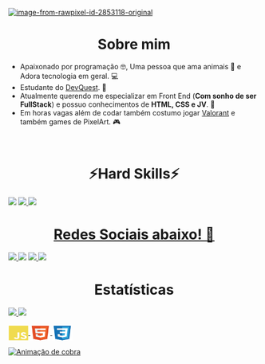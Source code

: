 <a href="https://github.com/wladsonrodrigues"> ![image-from-rawpixel-id-2853118-original](https://github.com/wladsonrodrigues/WladsonRodrigues/assets/127909415/8fac9098-a7ff-4176-abe6-c155e6cd5e2c) </a>

<h1 align="center">Sobre mim</h1>
   <ul>
       <li>Apaixonado por programação 🤓, Uma pessoa que ama animais 🐶 e Adora tecnologia em geral. 💻</li>
       <li>Estudante do <a href="https://github.com/devemdobro" target="_blank">DevQuest</a>. 👾</li>
       <li>Atualmente querendo me especializar em Front End (<strong>Com sonho de ser FullStack</strong>) e possuo conhecimentos de <strong>HTML, CSS e JV</strong>. 📂</li>
       <li>Em horas vagas além de codar também costumo jogar <a href="https://playvalorant.com/pt-br/ target="_blank">Valorant</a> e também games de PixelArt. 🎮</li>
 </ul>

 
 <br>

  <h1 align="center">⚡Hard Skills⚡</h1>

<div>
   <a href="https://github.com/wladsonrodrigues" target="_blank"> <img src="https://img.shields.io/badge/-HTML5-E34F26?style=flat&logo=HTML5&logoColor=black"></a>
   <a href="https://github.com/wladsonrodrigues" target="_blank"> <img src="https://img.shields.io/badge/-CSS-1572b6?style=flat&logo=CSS3&logoColor=black"> </a>
   <a href="https://github.com/wladsonrodrigues" targe=_blank"> <img src="https://img.shields.io/badge/-JS-FDB725?style=flat&logo=JavaScript&logoColor=black"


</div>

 
 <h1 align="center">Redes Sociais abaixo! 📂</h1> 
 
<div>
  <a href="https://www.youtube.com/@DesenvolvedorWlad" target="_blank"> <img src="https://img.shields.io/badge/YouTube-FF0000?style=for-the- badge&logo=youtube&logoColor=white" target="_blank"> </a>
  <a href="https://www.instagram.com/wlad_sora/" target="_blank"> <img src="https://img.shields.io/badge/-Instagram-%23E4405F?style=for-the- badge&logo=instagram&logoColor=white" target="_blank"></a>                 
  <a href = "mailto:wladsonrp@hotmail.com"> <img src="https://img.shields.io/badge/-Gmail-EA4335?style=flat&logo=Gmail&logoColor=white" target="_blank"> </a>
  <a href="https://www.linkedin.com/in/wladson-rodrigues-9540611b8/" target="_blank"> <img src="https://img.shields.io/badge/-LinkedIn-%230077B5?style= for-the-badge&logo=linkedin&logoColor=white" target="_blank"> </a>

<h1 align="center">Estatísticas</h1>

<div>
  <a href="https://github.com/wladsonrodrigues">
  <img height="180em" src="https://github-readme-stats.vercel.app/api?username=wladsonrodrigues&show_icons=true&theme=radical&include_all_commits=true&count_private=true"/>
  <img height="180em" src="https://github-readme-stats.vercel.app/api/top-langs/?username=wladsonrodrigues&layout=compact&langs_count=6&theme=radical"/>
</div>
<div style="display: inline_block"><br>
  <img align="center" alt="Js" height="30" width="40" src="https://raw.githubusercontent.com/devicons/devicon/master/icons/javascript/javascript-plain.svg ">
  <img align="center" alt="HTML" height="30" width="40" src="https://raw.githubusercontent.com/devicons/devicon/master/icons/html5/html5-original.svg ">
  <img align="center" alt="CSS" height="30" width="40" src="https://raw.githubusercontent.com/devicons/devicon/master/icons/css3/css3-original.svg ">
</div>
 
  ![Animação de cobra](https://github.com/wladsonrodrigues/WladsonRodrigues/blob/output/github-contribution-grid-snake.svg)

</div>
